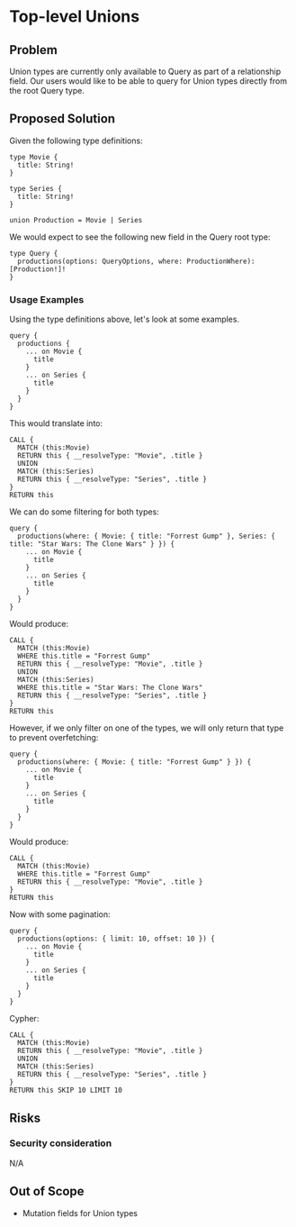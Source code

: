 # Top-level Unions

## Problem

Union types are currently only available to Query as part of a relationship field. 
Our users would like to be able to query for Union types directly from the root Query type.

## Proposed Solution

Given the following type definitions:

```gql
type Movie {
  title: String!
}

type Series {
  title: String!
}

union Production = Movie | Series
```

We would expect to see the following new field in the Query root type:

```gql
type Query {
  productions(options: QueryOptions, where: ProductionWhere): [Production!]!
}
```

### Usage Examples

Using the type definitions above, let's look at some examples.

```gql
query {
  productions {
    ... on Movie {
      title
    }
    ... on Series {
      title
    }
  }
}
```

This would translate into:

```
CALL {
  MATCH (this:Movie)
  RETURN this { __resolveType: "Movie", .title }
  UNION
  MATCH (this:Series)
  RETURN this { __resolveType: "Series", .title }
}
RETURN this
```

We can do some filtering for both types:

```gql
query {
  productions(where: { Movie: { title: "Forrest Gump" }, Series: { title: "Star Wars: The Clone Wars" } }) {
    ... on Movie {
      title
    }
    ... on Series {
      title
    }
  }
}
```

Would produce:

```
CALL {
  MATCH (this:Movie)
  WHERE this.title = "Forrest Gump"
  RETURN this { __resolveType: "Movie", .title }
  UNION
  MATCH (this:Series)
  WHERE this.title = "Star Wars: The Clone Wars"
  RETURN this { __resolveType: "Series", .title }
}
RETURN this
```

However, if we only filter on one of the types, we will only return that type to prevent overfetching:

```gql
query {
  productions(where: { Movie: { title: "Forrest Gump" } }) {
    ... on Movie {
      title
    }
    ... on Series {
      title
    }
  }
}
```

Would produce:

```
CALL {
  MATCH (this:Movie)
  WHERE this.title = "Forrest Gump"
  RETURN this { __resolveType: "Movie", .title }
}
RETURN this
```

Now with some pagination:

```gql
query {
  productions(options: { limit: 10, offset: 10 }) {
    ... on Movie {
      title
    }
    ... on Series {
      title
    }
  }
}
```

Cypher:

```
CALL {
  MATCH (this:Movie)
  RETURN this { __resolveType: "Movie", .title }
  UNION
  MATCH (this:Series)
  RETURN this { __resolveType: "Series", .title }
}
RETURN this SKIP 10 LIMIT 10
```


## Risks



### Security consideration

N/A

## Out of Scope

- Mutation fields for Union types
